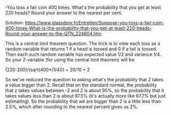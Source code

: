 -You toss a fair coin 400 times. 
What's the probability that you get at least 220 heads? 
Round your answer to the nearest per cent.

Solution:
https://www.glassdoor.fr/Entretien/Suppose-you-toss-a-fair-coin-400-times-What-is-the-probability-that-you-get-at-least-220-heads-Round-your-answer-to-the-QTN_224604.htm

This is a central limit theorem question. The trick is to view each toss as a random variable that returns 1 if a head
 is tossed and 0 if a tail is tossed. Then each such random variable has expected value 1/2 and variance 1/4. 
 So your Z-variable (for using the central limit theorem) will be:

(220-200)/(sqrt(400*(1/4))) = 20/10 = 2

So we've reduced the question to asking what's the probability that Z takes a value bigger than 2. Recall that on the 
standard normal, the probability that z takes values between -2 and 2 is about 95%, so the probability that it takes
 values less than 2 is about 97.5% (it's actually more like 97.7% but just estimating). So the probability that we are 
 bigger than 2 is a little less than 2.5%, which after rounding to the nearest percent gives us 2%.
